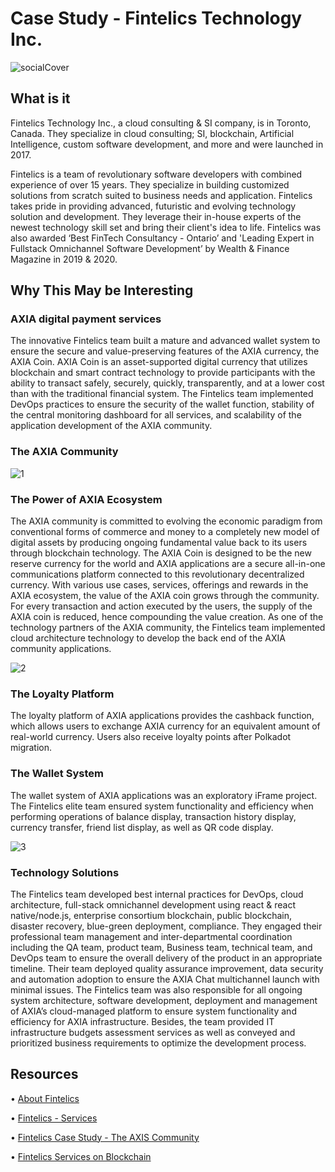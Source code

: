 # Case Study - Fintelics Technology Inc.

![socialCover](https://user-images.githubusercontent.com/87047448/150060004-16c85cde-47f6-495c-9f61-f4e36e366ab6.jpg)


## What is it

Fintelics Technology Inc., a cloud consulting &amp; SI company, is in Toronto, Canada. They specialize in cloud consulting; SI, blockchain, Artificial Intelligence, custom software development, and more and were launched in 2017.

Fintelics is a team of revolutionary software developers with combined experience of over 15 years. They specialize in building customized solutions from scratch suited to business needs and application. Fintelics takes pride in providing advanced, futuristic and evolving technology solution and development. They leverage their in-house experts of the newest technology skill set and bring their client's idea to life. Fintelics was also awarded ‘Best FinTech Consultancy - Ontario’ and 'Leading Expert in Fullstack Omnichannel Software Development’ by Wealth & Finance Magazine in 2019 & 2020.

## Why This May be Interesting
### AXIA digital payment services
The innovative Fintelics team built a mature and advanced wallet system to ensure the secure and value-preserving features of the AXIA currency, the AXIA Coin. AXIA Coin is an asset-supported digital currency that utilizes blockchain and smart contract technology to provide participants with the ability to transact safely, securely, quickly, transparently, and at a lower cost than with the traditional financial system. The Fintelics team implemented DevOps practices to ensure the security of the wallet function, stability of the central monitoring dashboard for all services, and scalability of the application development of the AXIA community.

### The AXIA Community

![1](https://user-images.githubusercontent.com/87047448/150057275-ee1b6be6-6a85-4500-86d0-7bbed841ad5f.jpg)

### The Power of AXIA Ecosystem

The AXIA community is committed to evolving the economic paradigm from conventional forms of commerce and money to a completely new model of digital assets by producing ongoing fundamental value back to its users through blockchain technology. The AXIA Coin is designed to be the new reserve currency for the world and AXIA applications are a secure all-in-one communications platform connected to this revolutionary decentralized currency. With various use cases, services, offerings and rewards in the AXIA ecosystem, the value of the AXIA coin grows through the community. For every transaction and action executed by the users, the supply of the AXIA coin is reduced, hence compounding the value creation. As one of the technology partners of the AXIA community, the Fintelics team implemented cloud architecture technology to develop the back end of the AXIA community applications.

![2](https://user-images.githubusercontent.com/87047448/150057359-09f71fe7-2678-4993-b864-c96ce6d41962.png)

### The Loyalty Platform

The loyalty platform of AXIA applications provides the cashback function, which allows users to exchange AXIA currency for an equivalent amount of real-world currency. Users also receive loyalty points after Polkadot migration.

### The Wallet System

The wallet system of AXIA applications was an exploratory iFrame project. The Fintelics elite team ensured system functionality and efficiency when performing operations of balance display, transaction history display, currency transfer, friend list display, as well as QR code display.

![3](https://user-images.githubusercontent.com/87047448/150057391-2117ceb4-53a8-4d5c-a0ce-12336156d331.png)

### Technology Solutions

The Fintelics team developed best internal practices for DevOps, cloud architecture, full-stack omnichannel development using react & react native/node.js, enterprise consortium blockchain, public blockchain, disaster recovery, blue-green deployment, compliance. They engaged their professional team management and inter-departmental coordination including the QA team, product team, Business team, technical team, and DevOps team to ensure the overall delivery of the product in an appropriate timeline. Their team deployed quality assurance improvement, data security and automation adoption to ensure the AXIA Chat multichannel launch with minimal issues. The Fintelics team was also responsible for all ongoing system architecture, software development, deployment and management of AXIA’s cloud-managed platform to ensure system functionality and efficiency for AXIA infrastructure. Besides, the team provided IT infrastructure budgets assessment services as well as conveyed and prioritized business requirements to optimize the development process.

## Resources
•	[About Fintelics](https://www.fintelics.com/about-fintelics) 

•	[Fintelics - Services](https://www.fintelics.com/Service)

•	[Fintelics Case Study - The AXIS Community](https://www.fintelics.com/article/case-studies/2/TheAXIACommunity)

•	[Fintelics Services on Blockchain](https://www.fintelics.com/blockchain)


 
